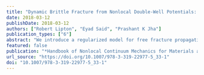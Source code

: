 ```yaml
---
title: "Dynamic Brittle Fracture from Nonlocal Double-Well Potentials: A State-Based Model"
date: 2018-03-12
publishDate: 2018-03-12
authors: ["Robert Lipton", "Eyad Said", "Prashant K Jha"]
publication_types: ["6"]
abstract: "We introduce a regularized model for free fracture propagation based on nonlocal potentials. We work within the small deformation setting, and the model is developed within a state-based peridynamic formulation. At each instant of the evolution, we identify the softening zone where strains lie above the strength of the material. We show that deformation discontinuities associated with flaws larger than the length scale of nonlocality $δ$ can become unstable and grow. An explicit inequality is found that shows that the volume of the softening zone goes to zero linearly with the length scale of nonlocal interaction. This scaling is consistent with the notion that a softening zone of width proportional to $δ$ converges to a sharp fracture set as the length scale of nonlocal interaction goes to zero. Here the softening zone is interpreted as a regularization of the crack network. Inside quiescent regions with no cracks or softening, the nonlocal operator converges to the local elastic operator at a rate proportional to the radius of nonlocal interaction. This model is designed to be calibrated to measured values of critical energy release rate, shear modulus, and bulk modulus of material samples. For this model one is not restricted to Poisson ratios of 1/4 and can choose the potentials so that small strain behavior is specified by the isotropic elasticity tensor for any material with prescribed shear and Lamé moduli."
featured: false
publication: "*Handbook of Nonlocal Continuum Mechanics for Materials and Structures*"
url_source: "https://doi.org/10.1007/978-3-319-22977-5_33-1"
doi: "10.1007/978-3-319-22977-5_33-1"
---
```


